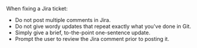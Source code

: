When fixing a Jira ticket:

 - Do not post multiple comments in Jira.
 - Do not give wordy updates that repeat exactly what you've done in Git.
 - Simply give a brief, to-the-point one-sentence update.
 - Prompt the user to review the Jira comment prior to posting it.


